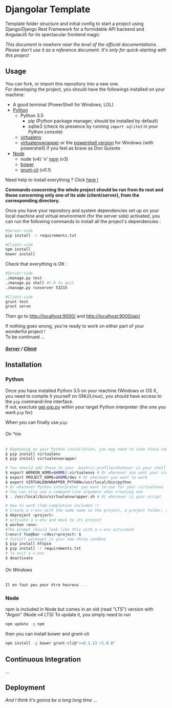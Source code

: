 # Djangolar Template
Template folder structure and initial config to start a project using
Django/Django Rest Framework for a formidable API backend and AngularJS for its
spectacular frontend magic

*This document is nowhere near the level of the official documentations. Please don't use it as a reference document. It's only for quick-starting with this project*

## Usage
You can fork, or import this repository into a new one.  
For developing the project, you should have the followings installed on your machine:
- A good terminal (PowerShell for Windows, LOL)
- [Python](https://www.python.org/)
  - Python 3.5
    - pip (Python package manager, should be installed by default)
    - sqlite3 (check its presence by running `import sqlite3` in your Python console)
  - [virtualenv](https://pypi.python.org/pypi/virtualenv)
  - [virtualenvwrapper](https://pypi.python.org/pypi/virtualenvwrapper)
  or the [powershell version](https://pypi.python.org/pypi/virtualenvwrapper-powershell)
  for Windows (with powershell) if you feel as brave as Don Quixote
- [Node](https://nodejs.org/en/)
  - node (v4) 'n' [npm](https://www.npmjs.com/) (v3)
  - [bower](http://bower.io/)
  - [grunt-cli](https://www.npmjs.com/package/grunt-cli) (v0.1)

Need help to install everything ? Click [here !](#installation)

**Commands concerning the whole project should be run from its root and those concerning only one of its side (client/server), from the corresponding directory.**

Once you have your repository and system dependencies set up on your local machine and virtual environment (for the server side) activated, you can run the following commands to install all the project's dependencies :
```sh
#Server-side
pip install -r requirements.txt

#Client-side
npm install
bower install
```

Check that everything is OK :
```sh
#Server-side
./manage.py test
./manage.py shell #C-D to quit
./manage.py runserver 53215

#Client-side
grunt test
grunt serve
```
Then go to <http://localhost:9000/> and <http://localhost:9000/api/>

If nothing goes wrong, you're ready to work on either part of your wonderful project !  
To be continued ...  
##### [Server](server/) / [Client](client/)

## Installation

### Python
Once you have installed Python 3.5 on your machine (Windows or OS X, you need to compile it yourself on GNU/Linux), you should have access to the `pip` command-line interface.  
If not, exectute [get-pip.py](https://bootstrap.pypa.io/get-pip.py) within your target Python interpreter (the one you want `pip` for)

When you can finally use `pip`:
###### On \*nix
```sh
# Depending on your Python installation, you may need to sudo those commands
$ pip install virtualenv
$ pip install virtualenvwrapper

# You should add those to your .bashrc/.profile/whatever is your shell startup script
$ export WORKON_HOME=$HOME/.virtualenvs # Or wherever you want your virtualenvs to live
$ export PROJECT_HOME=$HOME/dev # Or wherever you want to work
$ export VIRTUALENVWRAPPER_PYTHON=/usr/local/bin/python
# Or whatever Python interpreter you want to use for your virtualenvs
# You can also use a command-line argument when creating one
$ . /usr/local/bin/virtualenvwrapper.sh # Or wherever is your script

# How to work (Tab-completion included !)
# Create a v-env with the same name as the project, a project folder, and link them
$ mkproject <project>
# activate a v-env and move to its project
$ workon <env>
#The prompt should look like this with a v-env activated
(<env>) foo@bar ~/dev/<project> $
# Install packages in your new shiny sandbox
$ pip install httpie
$ pip install -r requirements.txt
# To exit a v-env
$ deactivate
```

###### On Windows
```powershell
Il en faut peu pour être heureux ...
```

### Node
npm is included in Node but comes in an old (read "LTS") version with "Argon" (Node v4 LTS)
To update it, you simply need to run  
```sh
npm update -g npm
```
then you can install bower and grunt-cli
```sh
npm install -g bower grunt-cli@">=0.1.13 <1.0.0"
```

## Continuous Integration
...

## Deployment
*And I think it's gonna be a long long time ...*
